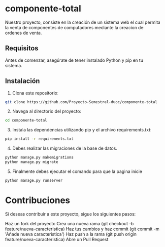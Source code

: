 # componente-total

Nuestro proyecto, consiste en la creación de un sistema web el cual permita la venta de componentes de computadores mediante la creacion de ordenes de venta.

## Requisitos

Antes de comenzar, asegúrate de tener instalado Python y pip en tu sistema.

## Instalación

1. Clona este repositorio:

```bash
git clone https://github.com/Proyecto-Semestral-duoc/componente-total
```
2. Navega al directorio del proyecto:
```bash
cd componente-total
```
3. Instala las dependencias utilizando pip y el archivo requirements.txt:

```bash
pip install -r requirements.txt
```
4. Debes realizar las migraciones de la base de datos.
```bash
python manage.py makemigrations
python manage.py migrate
```
5. Finalmente debes ejecutar el comando para que la pagina inicie
```bash
python manage.py runserver
```
   
# Contribuciones
Si deseas contribuir a este proyecto, sigue los siguientes pasos:

Haz un fork del proyecto
Crea una nueva rama (git checkout -b feature/nueva-caracteristica)
Haz tus cambios y haz commit (git commit -m 'Añade nueva característica')
Haz push a la rama (git push origin feature/nueva-caracteristica)
Abre un Pull Request


